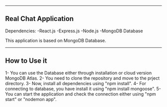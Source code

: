 ----------------------------------------------
Real Chat Application
----------------------------------------------
Dependencies:
-React.js
-Express.js
-Node.js
-MongoDB Database

This application is based on MongoDB Database.

----------------------------------------------
How to Use it
----------------------------------------------
1- You can use the Database either through installation or cloud version MongoDB Atlas.
2- You need to clone the repository and move to the prject directory.
3- Now, install all dependencies using "npm install".
4- For connecting to database, you have install it using "npm install mongoose".
5- You can start the application and check the connection either using "npm start" or "nodemon app".
